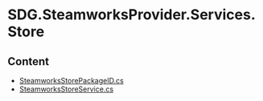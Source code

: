 # SDG.SteamworksProvider.Services.Store
## Content
- [SteamworksStorePackageID.cs](SteamworksStorePackageID.cs)
- [SteamworksStoreService.cs](SteamworksStoreService.cs)
